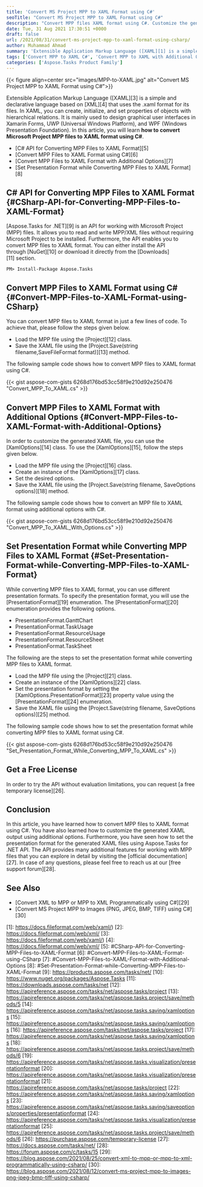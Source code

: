 ```yaml
---
title: 'Convert MS Project MPP to XAML Format using C#'
seoTitle: "Convert MS Project MPP to XAML Format using C#"
description: "Convert MPP files XAML format using C#. Customize the generated XAML output using additional options. Set the presentation format for the generated XAML."
date: Tue, 31 Aug 2021 17:30:51 +0000
draft: false
url: /2021/08/31/convert-ms-project-mpp-to-xaml-format-using-csharp/
author: Muhammad Ahmad
summary: 'Extensible Application Markup Language ([XAML][1] is a simple and declarative language based on [XML][2] that uses the .xaml format for its files. In XAML, you can create, initialize, and set properties of objects with hierarchical relations. It is mainly used to design graphical user interfaces in Xamarin Forms, UWP (Universal Windows Platform), and WPF (Windows Presentation Foundation). In this article, you will learn **how to convert Microsoft Project MPP files to XAML format using C#**.'
tags: ['Convert MPP to XAML C#', 'Convert MPP to XAML with Additional Options C#', 'Set Presentation Format while Convert MPP to XAML C#']
categories: ['Aspose.Tasks Product Family']
---
```




{{< figure align=center src="images/MPP-to-XAML.jpg" alt="Convert MS Project MPP to XAML Format using C#">}}


Extensible Application Markup Language ([XAML][3] is a simple and declarative language based on [XML][4] that uses the .xaml format for its files. In XAML, you can create, initialize, and set properties of objects with hierarchical relations. It is mainly used to design graphical user interfaces in Xamarin Forms, UWP (Universal Windows Platform), and WPF (Windows Presentation Foundation). In this article, you will learn **how to convert Microsoft Project MPP files to XAML format using C#**.

*   [C# API for Converting MPP Files to XAML Format][5]
*   [Convert MPP Files to XAML Format using C#][6]
*   [Convert MPP Files to XAML Format with Additional Options][7]
*   [Set Presentation Format while Converting MPP Files to XAML Format][8]

## C# API for Converting MPP Files to XAML Format {#CSharp-API-for-Converting-MPP-Files-to-XAML-Format}

[Aspose.Tasks for .NET][9] is an API for working with Microsoft Project (MPP) files. It allows you to read and write MPP/XML files without requiring Microsoft Project to be installed. Furthermore, the API enables you to convert MPP files to XAML format. You can either install the API through [NuGet][10] or download it directly from the [Downloads][11] section.

```
PM> Install-Package Aspose.Tasks
```

## Convert MPP Files to XAML Format using C# {#Convert-MPP-Files-to-XAML-Format-using-CSharp}

You can convert MPP files to XAML format in just a few lines of code. To achieve that, please follow the steps given below.

*   Load the MPP file using the [Project][12] class.
*   Save the XAML file using the [Project.Save(string filename,SaveFileFormat format)][13] method.

The following sample code shows how to convert MPP files to XAML format using C#.

{{< gist aspose-com-gists 6268d176bd53cc58f9e210d92e250476 "Convert_MPP_To_XAML.cs" >}}

## Convert MPP Files to XAML Format with Additional Options {#Convert-MPP-Files-to-XAML-Format-with-Additional-Options}

In order to customize the generated XAML file, you can use the [XamlOptions][14] class. To use the [XamlOptions][15], follow the steps given below.

*   Load the MPP file using the [Project][16] class.
*   Create an instance of the [XamlOptions][17] class.
*   Set the desired options.
*   Save the XAML file using the [Project.Save(string filename, SaveOptions options)][18] method.

The following sample code shows how to convert an MPP file to XAML format using additional options with C#.

{{< gist aspose-com-gists 6268d176bd53cc58f9e210d92e250476 "Convert_MPP_To_XAML_With_Options.cs" >}}

## Set Presentation Format while Converting MPP Files to XAML Format {#Set-Presentation-Format-while-Converting-MPP-Files-to-XAML-Format}

While converting MPP files to XAML format, you can use different presentation formats. To specify the presentation format, you will use the [PresentationFormat][19] enumeration. The [PresentationFormat][20] enumeration provides the following options.

*   PresentationFormat.GanttChart
*   PresentationFormat.TaskUsage
*   PresentationFormat.ResourceUsage
*   PresentationFormat.ResourceSheet
*   PresentationFormat.TaskSheet

The following are the steps to set the presentation format while converting MPP files to XAML format.

*   Load the MPP file using the [Project][21] class.
*   Create an instance of the [XamlOptions][22] class.
*   Set the presentation format by setting the [XamlOptions.PresentationFormat][23] property value using the [PresentationFormat][24] enumeration.
*   Save the XAML file using the [Project.Save(string filename, SaveOptions options)][25] method.

The following sample code shows how to set the presentation format while converting MPP files to XAML format using C#.

{{< gist aspose-com-gists 6268d176bd53cc58f9e210d92e250476 "Set_Presentation_Format_While_Converting_MPP_To_XAML.cs" >}}

## Get a Free License

In order to try the API without evaluation limitations, you can request [a free temporary license][26].

## Conclusion

In this article, you have learned how to convert MPP files to XAML format using C#. You have also learned how to customize the generated XAML output using additional options. Furthermore, you have seen how to set the presentation format for the generated XAML files using Aspose.Tasks for .NET API. The API provides many additional features for working with MPP files that you can explore in detail by visiting the [official documentation][27]. In case of any questions, please feel free to reach us at our [free support forum][28].

## See Also

*   [Convert XML to MPP or MPP to XML Programmatically using C#][29]
*   [Convert MS Project MPP to Images (PNG, JPEG, BMP, TIFF) using C#][30]




[1]: https://docs.fileformat.com/web/xaml/)
[2]: https://docs.fileformat.com/web/xml/
[3]: https://docs.fileformat.com/web/xaml/)
[4]: https://docs.fileformat.com/web/xml/
[5]: #CSharp-API-for-Converting-MPP-Files-to-XAML-Format
[6]: #Convert-MPP-Files-to-XAML-Format-using-CSharp
[7]: #Convert-MPP-Files-to-XAML-Format-with-Additional-Options
[8]: #Set-Presentation-Format-while-Converting-MPP-Files-to-XAML-Format
[9]: https://products.aspose.com/tasks/net/
[10]: https://www.nuget.org/packages/Aspose.Tasks
[11]: https://downloads.aspose.com/tasks/net
[12]: https://apireference.aspose.com/tasks/net/aspose.tasks/project
[13]: https://apireference.aspose.com/tasks/net/aspose.tasks.project/save/methods/5
[14]: https://apireference.aspose.com/tasks/net/aspose.tasks.saving/xamloptions
[15]: https://apireference.aspose.com/tasks/net/aspose.tasks.saving/xamloptions
[16]: https://apireference.aspose.com/tasks/net/aspose.tasks/project
[17]: https://apireference.aspose.com/tasks/net/aspose.tasks.saving/xamloptions
[18]: https://apireference.aspose.com/tasks/net/aspose.tasks.project/save/methods/6
[19]: https://apireference.aspose.com/tasks/net/aspose.tasks.visualization/presentationformat
[20]: https://apireference.aspose.com/tasks/net/aspose.tasks.visualization/presentationformat
[21]: https://apireference.aspose.com/tasks/net/aspose.tasks/project
[22]: https://apireference.aspose.com/tasks/net/aspose.tasks.saving/xamloptions
[23]: https://apireference.aspose.com/tasks/net/aspose.tasks.saving/saveoptions/properties/presentationformat
[24]: https://apireference.aspose.com/tasks/net/aspose.tasks.visualization/presentationformat
[25]: https://apireference.aspose.com/tasks/net/aspose.tasks.project/save/methods/6
[26]: https://purchase.aspose.com/temporary-license
[27]: https://docs.aspose.com/tasks/net/
[28]: https://forum.aspose.com/c/tasks/15
[29]: https://blog.aspose.com/2021/08/25/convert-xml-to-mpp-or-mpp-to-xml-programmatically-using-csharp/
[30]: https://blog.aspose.com/2021/08/12/convert-ms-project-mpp-to-images-png-jpeg-bmp-tiff-using-csharp/





